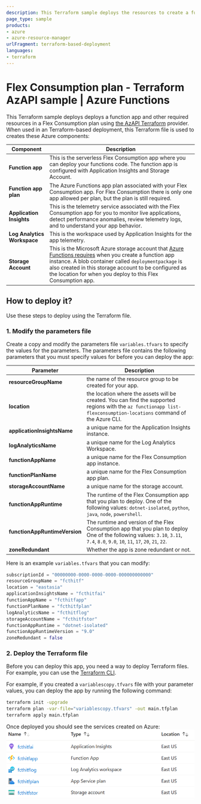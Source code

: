 ```yaml
---
description: This Terraform sample deploys the resources to create a function app in Azure Functions that runs in a Flex Consumption plan.
page_type: sample
products:
- azure
- azure-resource-manager
urlFragment: terraform-based-deployment
languages:
- terraform
---
```


# Flex Consumption plan - Terraform AzAPI sample | Azure Functions

This Terraform sample deploys deploys a function app and other required resources in a Flex Consumption plan using [the AzAPI Terraform](https://registry.terraform.io/providers/azure/azapi/latest/docs) provider. When used in an Terraform-based deployment, this Terraform file is used to creates these Azure components:

| Component | Description |
| ---- | ---- |
| **Function app** | This is the serverless Flex Consumption app where you can deploy your functions code. The function app is configured with Application Insights and Storage Account.|
| **Function app plan** | The Azure Functions app plan associated with your Flex Consumption app. For Flex Consumption there is only one app allowed per plan, but the plan is still required.|
| **Application Insights** | This is the telemetry service associated with the Flex Consumption app for you to monitor live applications, detect performance anomalies, review telemetry logs, and to understand your app behavior.|
| **Log Analytics Workspace** | This is the workspace used by Application Insights for the app telemetry.|
| **Storage Account** | This is the Microsoft Azure storage account that [Azure Functions requires](https://learn.microsoft.com/azure/azure-functions/storage-considerations) when you create a function app instance. A blob container called `deploymentpackage` is also created in this storage account to be configured as the location for when you deploy to this Flex Consumption app.|

## How to deploy it?

Use these steps to deploy using the Terraform file.

### 1. Modify the parameters file

Create a copy and modify the parameters file `variables.tfvars` to specify the values for the parameters. The parameters file contains the following parameters that you must specify values for before you can deploy the app:

| Parameter | Description |
| ---- | ---- |
| **resourceGroupName** | the name of the resource group to be created for your app.|
| **location** | the location where the assets will be created. You can find the supported regions with the `az functionapp list-flexconsumption-locations` command of the Azure CLI.|
| **applicationInsightsName** | a unique name for the Application Insights instance.|
| **logAnalyticsName** | a unique name for the Log Analytics Workspace.|
| **functionAppName** | a unique name for the Flex Consumption app instance.|
| **functionPlanName** | a unique name for the Flex Consumption app plan.|
| **storageAccountName** | a unique name for the storage account.|
| **functionAppRuntime** | The runtime of the Flex Consumption app that you plan to deploy. One of the following values: `dotnet-isolated`, `python`, `java`, `node`, `powershell`.|
| **functionAppRuntimeVersion** | The runtime and version of the Flex Consumption app that you plan to deploy One of the following values: `3.10`, `3.11`, `7.4`, `8.0`, `9.0`, `10`, `11`, `17`, `20`, `21`, `22`.|
| **zoneRedundant** | Whether the app is zone redundant or not.|

Here is an example `variables.tfvars` that you can modify:

```terraform
subscriptionId = "00000000-0000-0000-0000-000000000000"
resourceGroupName = "fcthitf"
location = "eastasia"
applicationInsightsName = "fcthitfai"
functionAppName = "fcthitfapp"
functionPlanName = "fcthitfplan"
logAnalyticsName = "fcthitflog"
storageAccountName = "fcthitfstor"
functionAppRuntime = "dotnet-isolated"
functionAppRuntimeVersion = "9.0"
zoneRedundant = false
```

### 2. Deploy the Terraform file

Before you can deploy this app, you need a way to deploy Terraform files. For example, you can use the [Terraform CLI](https://developer.hashicorp.com/terraform/tutorials/aws-get-started/install-cli).

For example, if you created a `variablescopy.tfvars` file with your parameter values, you can deploy the app by running the following command:

```bash
terraform init -upgrade
terraform plan -var-file="variablescopy.tfvars" -out main.tfplan
terraform apply main.tfplan
```

Once deployed you should see the services created on Azure:
![Resources described above in the resource group](resources.png)
